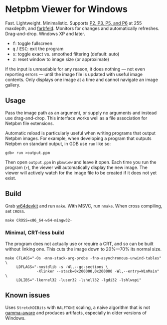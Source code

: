 # Netpbm Viewer for Windows

Fast. Lightweight. Minimalistic. Supports [P2, P3, P5, and P6][pbm] at 255
maxdepth, and [farbfeld][ff]. Monitors for changes and automatically
refreshes. Drag-and-drop. Windows XP and later.

* <kbd>f</kbd>: toggle fullscreen
* <kbd>q</kbd> / <kbd>ESC</kbd>: exit the program
* <kbd>s</kbd>: toggle exact vs. smoothed filtering (default: auto)
* <kbd>z</kbd>: reset window to image size (or approximate)

If the input is unreadable for any reason, it does nothing — not even
reporting errors — until the image file is updated with useful image
contents. Only displays one image at a time and cannot navigate an image
gallery.

## Usage

Pass the image path as an argument, or supply no arguments and instead use
drag-and-drop. This interface works well as a file association for Netpbm
file extensions.

Automatic reload is particularly useful when writing programs that output
Netpbm images. For example, when developing a program that outputs Netpbm
on standard output, in GDB use `run` like so:

    gdb> run >output.ppm

Then open `output.ppm` in `pbmview` and leave it open. Each time you run
the program (`r`), the viewer will automatically display the new image.
The viewer will actively watch for the image file to be created if it does
not yet exist.

## Build

Grab [w64devkit][] and run `make`. With MSVC, run `nmake`. When cross
compiling, set `CROSS`.

    make CROSS=x86_64-w64-mingw32-

### Minimal, CRT-less build

The program does not actually use or require a CRT, and so can be built
without linking one. This cuts the image down to 20%—70% its normal size.

    make CFLAGS="-Os -mno-stack-arg-probe -fno-asynchronous-unwind-tables" \
         LDFLAGS="-nostdlib -s -Wl,--gc-sections \
                  -Xlinker --stack=0x200000,0x200000 -Wl,--entry=WinMain" \
         LDLIBS="-lkernel32 -luser32 -lshell32 -lgdi32 -lshlwapi"

## Known issues

Uses `StretchDIBits` with `HALFTONE` scaling, a naive algorithm that is
not [gamma-aware][] and produces artifacts, especially in older versions
of Windows.


[ff]: https://tools.suckless.org/farbfeld/
[gamma-aware]: https://web.archive.org/web/20190419162041/http://www.ericbrasseur.org/gamma.html
[pbm]: http://netpbm.sourceforge.net/doc/ppm.html
[w64devkit]: https://github.com/skeeto/w64devkit
